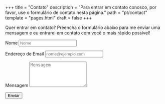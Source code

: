 +++
title = "Contato"
description = "Para entrar em contato conosco, por favor, use o formulário de contato nesta página."
path = "pt/contact"
template = "pages.html"
draft = false
+++

<p>Quer entrar em contato? Preencha o formulário abaixo para me enviar uma mensagem e eu entrarei em contato com você o mais rápido possível!</p>
<form name="contact" method="POST">
  <p>
    <label for="name">Nome</label>
    <input type="text" placeholder="Nome" id="name" required data-validation-required-message="Por favor, digite seu nome." />
  </p>
  <p>
    <label for="email">Endereço de Email</label>
    <input type="email" placeholder="nome@ejemplo.com" id="email" required data-validation-required-message="Por favor, digite seu endereço de email." />
  </p>
  <p>
    <label for="message">Mensagem</label>
    <textarea rows="5" placeholder="Mensagem" id="message" required data-validation-required-message="Por favor, digite uma mensagem."></textarea>
  </p>
  <div id="success"></div>
  <p>
    <button type="submit" id="sendMessageButton">Enviar</button>
  </p>
</form>
